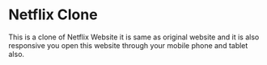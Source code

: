 # Netflix Clone

This is a clone of Netflix Website it is same as original website and it is also responsive you open this website through your mobile phone and tablet also.
